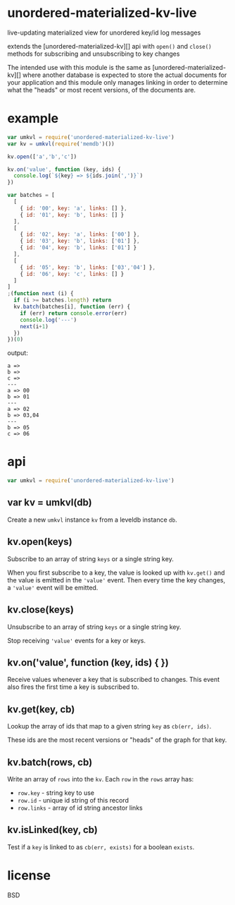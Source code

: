 # unordered-materialized-kv-live

live-updating materialized view for unordered key/id log messages

extends the [unordered-materialized-kv][] api with `open()` and `close()`
methods for subscribing and unsubscribing to key changes

The intended use with this module is the same as [unordered-materialized-kv][]
where another database is expected to store the actual documents for your
application and this module only manages linking in order to determine what the
"heads" or most recent versions, of the documents are.

# example

``` js
var umkvl = require('unordered-materialized-kv-live')
var kv = umkvl(require('memdb')())

kv.open(['a','b','c'])

kv.on('value', function (key, ids) {
  console.log(`${key} => ${ids.join(',')}`)
})

var batches = [
  [
    { id: '00', key: 'a', links: [] },
    { id: '01', key: 'b', links: [] }
  ],
  [
    { id: '02', key: 'a', links: ['00'] },
    { id: '03', key: 'b', links: ['01'] },
    { id: '04', key: 'b', links: ['01'] }
  ],
  [
    { id: '05', key: 'b', links: ['03','04'] },
    { id: '06', key: 'c', links: [] }
  ]
]
;(function next (i) {
  if (i >= batches.length) return
  kv.batch(batches[i], function (err) {
    if (err) return console.error(err)
    console.log('---')
    next(i+1)
  })
})(0)
```

output:

```
a => 
b => 
c => 
---
a => 00
b => 01
---
a => 02
b => 03,04
---
b => 05
c => 06
```

# api

``` js
var umkvl = require('unordered-materialized-kv-live')
```

## var kv = umkvl(db)

Create a new `umkvl` instance `kv` from a leveldb instance `db`.

## kv.open(keys)

Subscribe to an array of string `keys` or a single string key.

When you first subscribe to a key, the value is looked up with `kv.get()` and
the value is emitted in the `'value'` event. Then every time the key changes,
a `'value'` event will be emitted.

## kv.close(keys)

Unsubscribe to an array of string `keys` or a single string key.

Stop receiving `'value'` events for a key or keys.

## kv.on('value', function (key, ids) { })

Receive values whenever a key that is subscribed to changes. This event also
fires the first time a key is subscribed to.

## kv.get(key, cb)

Lookup the array of ids that map to a given string `key` as `cb(err, ids)`.

These ids are the most recent versions or "heads" of the graph for that key.

## kv.batch(rows, cb)

Write an array of `rows` into the `kv`. Each `row` in the `rows` array has:

* `row.key` - string key to use
* `row.id` - unique id string of this record
* `row.links` - array of id string ancestor links

## kv.isLinked(key, cb)

Test if a `key` is linked to as `cb(err, exists)` for a boolean `exists`.

# license

BSD
